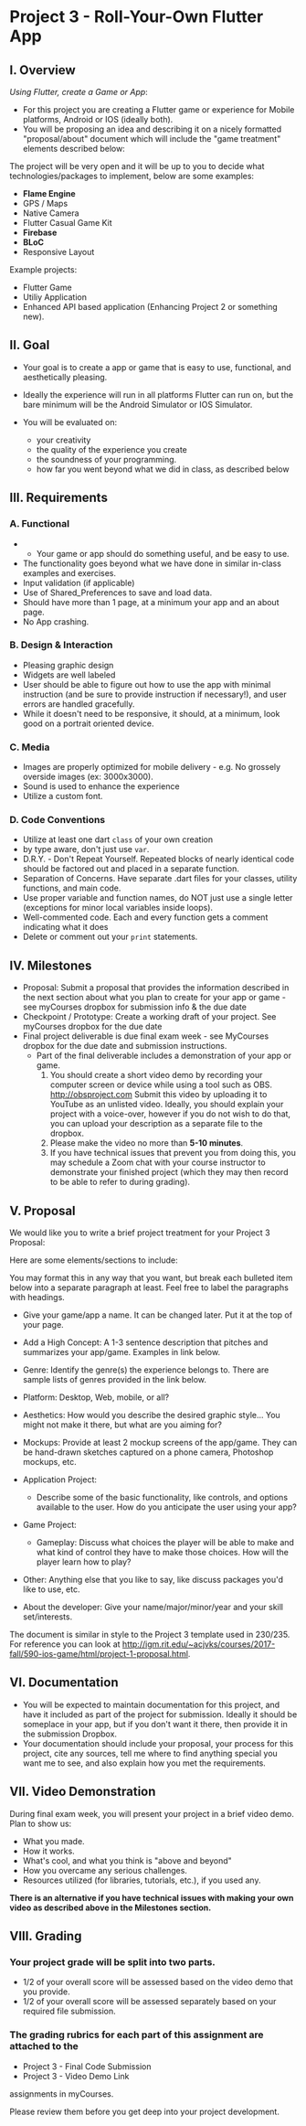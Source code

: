 # Project 3 - Roll-Your-Own Flutter App

## I. Overview
*Using Flutter, create a Game or App*:
- For this project you are creating a Flutter game or experience for Mobile platforms, Android or IOS (ideally both).
- You will be proposing an idea and describing it on a nicely formatted "proposal/about" document which will include the "game treatment" elements described below: 

The project will be very open and it will be up to you to decide what technologies/packages to implement, below are some examples:
- **Flame Engine**
- GPS / Maps
- Native Camera
- Flutter Casual Game Kit
- **Firebase** 
- **BLoC**
- Responsive Layout
  
Example projects:
- Flutter Game
- Utiliy Application
- Enhanced API based application (Enhancing Project 2 or something new).

## II. Goal
- Your goal is to create a app or game that is easy to use, functional, and aesthetically pleasing.

- Ideally the experience will run in all platforms Flutter can run on, but the bare minimum will be the Android Simulator or IOS Simulator. 

- You will be evaluated on:
    - your creativity
    - the quality of the experience you create
    - the soundness of your programming.
    - how far you went beyond what we did in class, as described below

## III. Requirements

### A. Functional
- - Your game or app should do something useful, and be easy to use.
- The functionality goes beyond what we have done in similar in-class examples and exercises.
- Input validation (if applicable)
- Use of Shared_Preferences to save and load data.
- Should have more than 1 page, at a minimum your app and an about page.
- No App crashing.
  

### B. Design & Interaction
- Pleasing graphic design
- Widgets are well labeled
- User should be able to figure out how to use the app with minimal instruction (and be sure to provide instruction if necessary!), and user errors are handled gracefully.
- While it doesn't need to be responsive, it should, at a minimum, look good on a portrait oriented device. 

### C. Media
- Images are properly optimized for mobile delivery - e.g. No grossely overside images (ex: 3000x3000).
- Sound is used to enhance the experience
- Utilize a custom font.


### D. Code Conventions
- Utilize at least one dart `class` of your own creation
- by type aware, don't just use `var`.
- D.R.Y. - Don't Repeat Yourself. Repeated blocks of nearly identical code should be factored out and placed in a separate function.
- Separation of Concerns. Have separate .dart files for your classes, utility functions, and main code. 
- Use proper variable and function names, do NOT just use a single letter (exceptions for minor local variables inside loops).
- Well-commented code. Each and every function gets a comment indicating what it does
- Delete or comment out your `print` statements.

## IV. Milestones
- Proposal: Submit a proposal that provides the information described in the next section about what you plan to create for your app or game - see myCourses dropbox for submission info & the due date
- Checkpoint / Prototype: Create a working draft of your project. See myCourses dropbox for the due date
- Final project deliverable is due final exam week - see MyCourses dropbox for the due date and submission instructions.  
    - Part of the final deliverable includes a demonstration of your app or game.  
        1. You should create a short video demo by recording your computer screen or device while using a tool such as OBS.  http://obsproject.com
 Submit this video by uploading it to YouTube as an unlisted video.  Ideally, you should explain your project with a voice-over, however if you do not wish to do that, you can upload your description as a separate file to the dropbox.
        1. Please make the video no more than **5-10 minutes**.
        2. If you have technical issues that prevent you from doing this, you may schedule a Zoom chat with your course instructor to demonstrate your finished project (which they may then record to be able to refer to during grading).

## V. Proposal
We would like you to write a brief project treatment for your Project 3 Proposal:

Here are some elements/sections to include:

You may format this in any way that you want, but break each bulleted item below into a separate paragraph at least.  Feel free to label the paragraphs with headings.

- Give your game/app a name. It can be changed later. Put it at the top of your page.
- Add a High Concept: A 1-3 sentence description that pitches and summarizes your app/game.  Examples in link below.
- Genre: Identify the genre(s) the experience belongs to. There are sample lists of genres provided in the link below.
- Platform: Desktop, Web, mobile, or all?
- Aesthetics: How would you describe the desired graphic style... You might not make it there, but what are you aiming for?
- Mockups: Provide at least 2 mockup screens of the app/game.  They can be hand-drawn sketches captured on a phone camera, Photoshop mockups, etc.  

- Application Project:
  - Describe some of the basic functionality, like controls, and options available to the user. How do you anticipate the user using your app?

- Game Project:
  - Gameplay: Discuss what choices the player will be able to make and what kind of control they have to make those choices.  How will the player learn how to play?  
  
- Other: Anything else that you like to say, like discuss packages you'd like to use, etc.
- About the developer: Give your name/major/minor/year and your skill set/interests.  

The document is similar in style to the Project 3 template used in 230/235. For reference you can look at http://igm.rit.edu/~acjvks/courses/2017-fall/590-ios-game/html/project-1-proposal.html.

## VI. Documentation
- You will be expected to maintain documentation for this project, and have it included as part of the project for submission. Ideally it should be someplace in your app, but if you don't want it there, then provide it in the submission Dropbox.
- Your documentation should include your proposal, your process for this project, cite any sources, tell me where to find anything special you want me to see, and also explain how you met the requirements.

## VII. Video Demonstration
During final exam week, you will present your project in a brief video demo. Plan to show us:
- What you made.
- How it works.
- What's cool, and what you think is "above and beyond"
- How you overcame any serious challenges.
- Resources utilized (for libraries, tutorials, etc.), if you used any.

**There is an alternative if you have technical issues with making your own video as described above in the Milestones section.**

## VIII. Grading

### Your project grade will be split into two parts.
- 1/2 of your overall score will be assessed based on the video demo that you provide.
- 1/2 of your overall score will be assessed separately based on your required file submission.

### The grading rubrics for each part of this assignment are attached to the
- Project 3 - Final Code Submission
- Project 3 - Video Demo Link

assignments in myCourses.  

Please review them before you get deep into your project development.